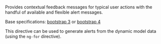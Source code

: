 Provides contextual feedback messages for typical user actions with the handful of available and flexible alert messages.

Base specifications: [bootstrap 3](http://getbootstrap.com/components/#alerts) or [bootstrap 4](http://v4-alpha.getbootstrap.com/components/alerts/)

This directive can be used to generate alerts from the dynamic model data (using the `ng-for` directive).
